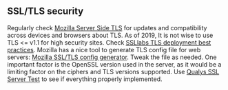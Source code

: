 ## SSL/TLS security
Regularly check [Mozilla Server Side TLS](https://wiki.mozilla.org/Security/Server_Side_TLS) for updates and compatibility across devices and browsers about TLS. As of 2019, It is not wise to use TLS <= v1.1 for high security sites.
Check [SSLlabs TLS deployment best practices](https://github.com/ssllabs/research/wiki/SSL-and-TLS-Deployment-Best-Practices).
Mozilla has a nice tool to generate TLS config file for web servers: [Mozilla SSL/TLS config generator](https://mozilla.github.io/server-side-tls/ssl-config-generator/). Tweak the file as needed. One important factor is the OpenSSL version used in the server, as it would be a limiting factor on the ciphers and TLS versions supported.
Use [Qualys SSL Server Test](https://www.ssllabs.com/ssltest/) to see if everything properly implemented.
